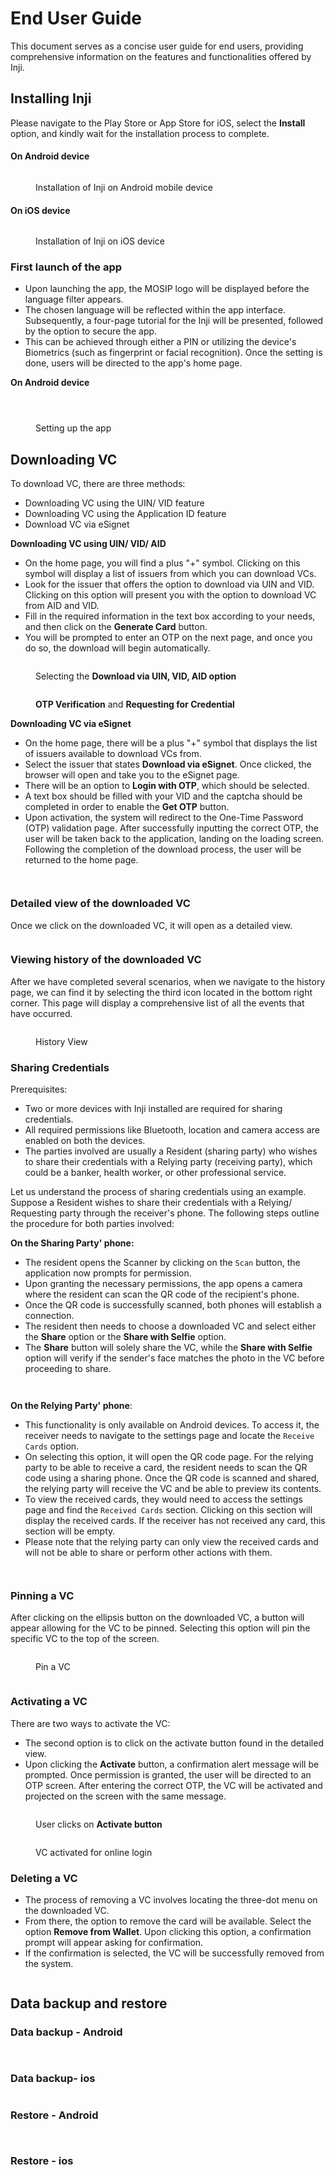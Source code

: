 # End User Guide

This document serves as a concise user guide for end users, providing comprehensive information on the features and functionalities offered by Inji.

## Installing Inji

Please navigate to the Play Store or App Store for iOS, select the **Install** option, and kindly wait for the installation process to complete.

#### On Android device

<figure><img src=".gitbook/assets/inji-install-android.png" alt=""><figcaption><p>Installation of Inji on Android mobile device</p></figcaption></figure>

#### On iOS device

<figure><img src=".gitbook/assets/inji-install-ios (1).png" alt=""><figcaption><p>Installation of Inji on iOS device</p></figcaption></figure>

### First launch of the app

* Upon launching the app, the MOSIP logo will be displayed before the language filter appears.
* The chosen language will be reflected within the app interface. Subsequently, a four-page tutorial for the Inji will be presented, followed by the option to secure the app.
* This can be achieved through either a PIN or utilizing the device's Biometrics (such as fingerprint or facial recognition). Once the setting is done, users will be directed to the app's home page.

**On Android device**

<figure><img src=".gitbook/assets/TourGuide1.png" alt=""><figcaption></figcaption></figure>

<figure><img src=".gitbook/assets/tourguide2.png" alt=""><figcaption></figcaption></figure>

<figure><img src=".gitbook/assets/first-launch-Page-3.png" alt=""><figcaption><p>Setting up the app</p></figcaption></figure>

## Downloading VC

To download VC, there are three methods:

* Downloading VC using the UIN/ VID feature
* Downloading VC using the Application ID feature
* Download VC via eSignet

**Downloading VC using UIN/ VID/ AID**

* On the home page, you will find a plus "+" symbol. Clicking on this symbol will display a list of issuers from which you can download VCs.
* Look for the issuer that offers the option to download via UIN and VID. Clicking on this option will present you with the option to download VC from AID and VID.
* Fill in the required information in the text box according to your needs, and then click on the **Generate Card** button.
* You will be prompted to enter an OTP on the next page, and once you do so, the download will begin automatically.

<figure><img src=".gitbook/assets/inji-download-via-uin-Page-1.png" alt=""><figcaption><p>Selecting the <strong>Download via UIN, VID, AID option</strong></p></figcaption></figure>

<figure><img src=".gitbook/assets/inji-download-via-uin-Page-2.png" alt=""><figcaption><p><strong>OTP Verification</strong> and <strong>Requesting for Credential</strong></p></figcaption></figure>

**Downloading VC via eSignet**

* On the home page, there will be a plus "+" symbol that displays the list of issuers available to download VCs from.
* Select the issuer that states **Download via eSignet**. Once clicked, the browser will open and take you to the eSignet page.
* There will be an option to **Login with OTP**, which should be selected.
* A text box should be filled with your VID and the captcha should be completed in order to enable the **Get OTP** button.
* Upon activation, the system will redirect to the One-Time Password (OTP) validation page. After successfully inputting the correct OTP, the user will be taken back to the application, landing on the loading screen. Following the completion of the download process, the user will be returned to the home page.

<figure><img src=".gitbook/assets/download using eSignet1.png" alt=""><figcaption></figcaption></figure>

<figure><img src=".gitbook/assets/download using esignet2.png" alt=""><figcaption></figcaption></figure>

### Detailed view of the downloaded VC

Once we click on the downloaded VC, it will open as a detailed view.

<figure><img src=".gitbook/assets/detailed-vc-view.png" alt=""><figcaption></figcaption></figure>

### Viewing history of the downloaded VC

After we have completed several scenarios, when we navigate to the history page, we can find it by selecting the third icon located in the bottom right corner. This page will display a comprehensive list of all the events that have occurred.

<figure><img src=".gitbook/assets/detailed-viewVC-history.png" alt=""><figcaption><p>History View</p></figcaption></figure>

### Sharing Credentials

Prerequisites:

* Two or more devices with Inji installed are required for sharing credentials.
* All required permissions like Bluetooth, location and camera access are enabled on both the devices.
* The parties involved are usually a Resident (sharing party) who wishes to share their credentials with a Relying party (receiving party), which could be a banker, health worker, or other professional service.

Let us understand the process of sharing credentials using an example. Suppose a Resident wishes to share their credentials with a Relying/ Requesting party through the receiver's phone. The following steps outline the procedure for both parties involved:

**On the Sharing Party' phone:**

* The resident opens the Scanner by clicking on the `Scan` button, the application now prompts for permission.
* Upon granting the necessary permissions, the app opens a camera where the resident can scan the QR code of the recipient's phone.
* Once the QR code is successfully scanned, both phones will establish a connection.
* The resident then needs to choose a downloaded VC and select either the **Share** option or the **Share with Selfie** option.
* The **Share** button will solely share the VC, while the **Share with Selfie** option will verify if the sender's face matches the photo in the VC before proceeding to share.

<figure><img src=".gitbook/assets/sharing-Page-1.png" alt=""><figcaption></figcaption></figure>

<figure><img src=".gitbook/assets/sharing-Page-2.png" alt=""><figcaption></figcaption></figure>

**On the Relying Party' phone**:

* This functionality is only available on Android devices. To access it, the receiver needs to navigate to the settings page and locate the `Receive Cards` option.
* On selecting this option, it will open the QR code page. For the relying party to be able to receive a card, the resident needs to scan the QR code using a sharing phone. Once the QR code is scanned and shared, the relying party will receive the VC and be able to preview its contents.
* To view the received cards, they would need to access the settings page and find the `Received Cards` section. Clicking on this section will display the received cards. If the receiver has not received any card, this section will be empty.
* Please note that the relying party can only view the received cards and will not be able to share or perform other actions with them.

<figure><img src=".gitbook/assets/sharing-Page-3.png" alt=""><figcaption></figcaption></figure>

<figure><img src=".gitbook/assets/sharing-Page-4.png" alt=""><figcaption></figcaption></figure>

### Pinning a VC

After clicking on the ellipsis button on the downloaded VC, a button will appear allowing for the VC to be pinned. Selecting this option will pin the specific VC to the top of the screen.

<figure><img src=".gitbook/assets/detailed-vc-view-pin.png" alt=""><figcaption><p>Pin a VC</p></figcaption></figure>

<figure><img src=".gitbook/assets/sharing-Page-4.png" alt=""><figcaption></figcaption></figure>

### Activating a VC

There are two ways to activate the VC:

* The second option is to click on the activate button found in the detailed view.
* Upon clicking the **Activate** button, a confirmation alert message will be prompted. Once permission is granted, the user will be directed to an OTP screen. After entering the correct OTP, the VC will be activated and projected on the screen with the same message.

<figure><img src=".gitbook/assets/activate-vc-new-Page-1.png" alt=""><figcaption><p>User clicks on <strong>Activate button</strong></p></figcaption></figure>

<figure><img src=".gitbook/assets/activate-vc-new-Page-2.png" alt=""><figcaption><p>VC activated for online login</p></figcaption></figure>

### Deleting a VC

* The process of removing a VC involves locating the three-dot menu on the downloaded VC.
* From there, the option to remove the card will be available. Select the option **Remove from Wallet**. Upon clicking this option, a confirmation prompt will appear asking for confirmation.
* If the confirmation is selected, the VC will be successfully removed from the system.

<figure><img src=".gitbook/assets/deletion vc.png" alt=""><figcaption></figcaption></figure>

## Data backup and restore

### Data backup - Android

<figure><img src=".gitbook/assets/backup inji.png" alt=""><figcaption></figcaption></figure>

<figure><img src=".gitbook/assets/backup inji 2.png" alt=""><figcaption></figcaption></figure>

### Data backup- ios

<figure><img src=".gitbook/assets/backup ios (1).png" alt=""><figcaption></figcaption></figure>

### Restore - Android

<figure><img src=".gitbook/assets/restore Android.png" alt=""><figcaption></figcaption></figure>

<figure><img src=".gitbook/assets/android restore 2.png" alt=""><figcaption></figcaption></figure>

### Restore - ios

<figure><img src=".gitbook/assets/restore ios1.png" alt=""><figcaption></figcaption></figure>



<figure><img src=".gitbook/assets/restore ios.png" alt=""><figcaption></figcaption></figure>
